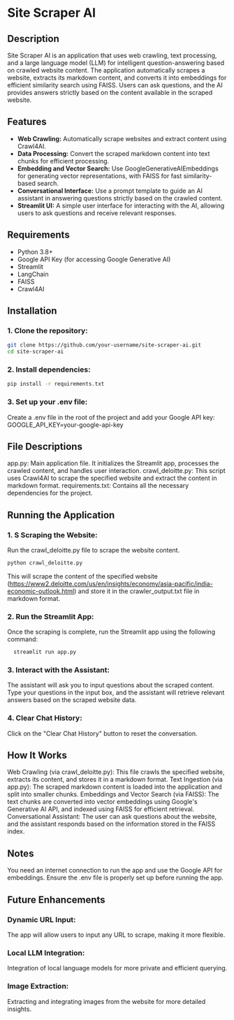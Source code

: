 # Site Scraper AI

## Description
Site Scraper AI is an application that uses web crawling, text processing, and a large language model (LLM) for intelligent question-answering based on crawled website content. The application automatically scrapes a website, extracts its markdown content, and converts it into embeddings for efficient similarity search using FAISS. Users can ask questions, and the AI provides answers strictly based on the content available in the scraped website.

## Features
- **Web Crawling:** Automatically scrape websites and extract content using Crawl4AI.
- **Data Processing:** Convert the scraped markdown content into text chunks for efficient processing.
- **Embedding and Vector Search:** Use GoogleGenerativeAIEmbeddings for generating vector representations, with FAISS for fast similarity-based search.
- **Conversational Interface:** Use a prompt template to guide an AI assistant in answering questions strictly based on the crawled content.
- **Streamlit UI:** A simple user interface for interacting with the AI, allowing users to ask questions and receive relevant responses.

## Requirements
- Python 3.8+
- Google API Key (for accessing Google Generative AI)
- Streamlit
- LangChain
- FAISS
- Crawl4AI

## Installation

### 1. Clone the repository: 
   ```bash
   git clone https://github.com/your-username/site-scraper-ai.git
   cd site-scraper-ai
   ```
### 2. Install dependencies:
   ```bash
   pip install -r requirements.txt
   ```
### 3. Set up your .env file:

Create a .env file in the root of the project and add your Google API key:
GOOGLE_API_KEY=your-google-api-key

## File Descriptions

app.py: Main application file. It initializes the Streamlit app, processes the crawled content, and handles user interaction.
crawl_deloitte.py: This script uses Crawl4AI to scrape the specified website and extract the content in markdown format.
requirements.txt: Contains all the necessary dependencies for the project.

## Running the Application

### 1. S Scraping the Website:
Run the crawl_deloitte.py file to scrape the website content.
   ```bash
   python crawl_deloitte.py
   ```
This will scrape the content of the specified website (https://www2.deloitte.com/us/en/insights/economy/asia-pacific/india-economic-outlook.html) and store it in the crawler_output.txt file in markdown format.

### 2. Run the Streamlit App:
Once the scraping is complete, run the Streamlit app using the following command:

 ```bash
   streamlit run app.py
   ```
### 3. Interact with the Assistant:

The assistant will ask you to input questions about the scraped content.
Type your questions in the input box, and the assistant will retrieve relevant answers based on the scraped website data.

### 4. Clear Chat History:

Click on the "Clear Chat History" button to reset the conversation.

## How It Works

Web Crawling (via crawl_deloitte.py): This file crawls the specified website, extracts its content, and stores it in a markdown format.
Text Ingestion (via app.py): The scraped markdown content is loaded into the application and split into smaller chunks.
Embeddings and Vector Search (via FAISS): The text chunks are converted into vector embeddings using Google's Generative AI API, and indexed using FAISS for efficient retrieval.
Conversational Assistant: The user can ask questions about the website, and the assistant responds based on the information stored in the FAISS index.

## Notes

You need an internet connection to run the app and use the Google API for embeddings.
Ensure the .env file is properly set up before running the app.

## Future Enhancements

### Dynamic URL Input: 
The app will allow users to input any URL to scrape, making it more flexible.

### Local LLM Integration: 
Integration of local language models for more private and efficient querying.

### Image Extraction:
Extracting and integrating images from the website for more detailed insights.





